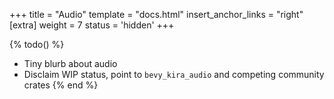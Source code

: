 +++
title = "Audio"
template = "docs.html"
insert_anchor_links = "right"
[extra]
weight = 7
status = 'hidden'
+++

{% todo() %}

* Tiny blurb about audio
* Disclaim WIP status, point to `bevy_kira_audio` and competing community crates
{% end %}
